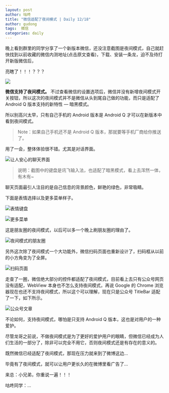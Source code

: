 ```yaml
---
layout: post
author: 咕咚
title: "微信适配了夜间模式 | Daily 12/18"
author: gudong
tags:  微信
categories: daily
---
```



晚上看到群里的同学分享了一个新版本微信，还没注意截图是夜间模式，自己就赶快找到以前收藏的微信内测地址(点击原文查看)，下载、安装一条龙，迫不及待打开新版微信后，

亮瞎了！！！？？？

![](https://imgkr.cn-bj.ufileos.com/26c8228d-6d23-4270-8041-63ccaf951a9d.jpg)

**微信支持了夜间模式。** 不过查看微信的设置选项后，微信并没有新增夜间模式开关按钮，所以这次的夜间模式并不是微信从头到尾自己做的功能，而只是适配了 Android Q 版本支持的新特性 — 暗黑模式。

所以别高兴太早，只有自己手机的 Android 版本是 Android Q 才可以在新版本中看到夜间模式。
> Note：如果自己手机还不是 Android Q 版本，那就要等手机厂商给你推送了。

用了一会，整体体验很不错。尤其是对话界面。

![让人安心的聊天界面](https://imgkr.cn-bj.ufileos.com/69689301-ecbe-4d03-8097-6a758b8a2b5a.jpg)
> 说明：截图中的键盘是讯飞输入法，也适配了暗黑模式，看上去浑然一体，有木有~

聊天页面最引人注目的是自己信息的背景颜色，鲜艳的绿色，非常吸睛。

下面是表情选择以及更多菜单样子。

![表情键盘](https://imgkr.cn-bj.ufileos.com/5f30241a-e1c8-4aa6-80ed-c3807e8f7dcf.jpg)

![更多菜单](https://imgkr.cn-bj.ufileos.com/4cbd887a-acc1-470f-945e-86e450609d80.jpg)

这是朋友圈的夜间模式，以后可以多一个晚上刷朋友圈的理由了。

![夜间模式的朋友圈](https://imgkr.cn-bj.ufileos.com/3a55fa10-1d76-4775-bd5a-ab25125bbb77.jpg)

另外这次除了夜间模式一个大功能外，微信扫码页面也重新设计了，扫码框从以前的小方角变为了全屏。

![扫码页面](https://imgkr.cn-bj.ufileos.com/16d09648-5b0c-4adc-8d82-4b06166fade4.jpg)

走查了一圈，微信绝大部分的控件都适配了夜间模式，目前看上去只有公众号网页没有适配，WebView 本身也不怎么支持夜间模式，再说 Google 的 Chrome 浏览器现在也还不支持夜间模式，所以这个可以理解，现在只是公众号 TitleBar 适配了一下，如下所示。

![公众号文章](https://imgkr.cn-bj.ufileos.com/b499a736-2ad9-4675-acde-15b461db13fc.jpg)

不论如何，支持夜间模式，哪怕是只支持 Android Q 版本，这也是对用户的一种爱护。

尽管龙哥之前说，不做夜间模式是为了更好的爱护用户的眼睛，但微信已经成为人们生活的一部分了，除非可以完全不用它，否则夜间模式还是有存在的意义的。

既然微信已经适配了夜间模式，那现在压力就来到了微博这边…

毕竟有了夜间模式，就可以让用户更长久的在微博里看广告了…

来总：小兄弟，你重说一遍！！！

咕咚同学：…
